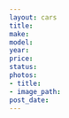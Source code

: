 ```yaml
---
layout: cars
title:
make:
model:
year:
price:
status:
photos:
- title:
- image_path:
post_date:
---
```

